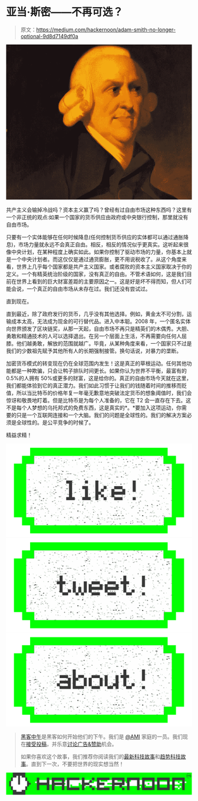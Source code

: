# 亚当·斯密——不再可选？

> 原文：<https://medium.com/hackernoon/adam-smith-no-longer-optional-9d8d7149df0a>

![](img/10362a552cf8c772d38d6f25f32a5433.png)

共产主义会输掉冷战吗？资本主义赢了吗？曾经有过自由市场这种东西吗？这里有一个非正统的观点:如果一个国家的货币供应由政府或中央银行控制，那里就没有自由市场。

只要有一个实体能够在任何时候降息(任何控制货币供应的实体都可以通过通胀降息)，市场力量就永远不会真正自由。相反，相反的情况似乎更真实。这听起来很像中央计划，在某种程度上确实如此。如果你控制了驱动市场的力量，你基本上就是一个中央计划者。而这仅仅是通过通货膨胀，更不用说税收了。从这个角度来看，世界上几乎每个国家都是共产主义国家。或者腐败的资本主义国家取决于你的定义。一个有精英统治阶级的国家，没有真正的自由。不管术语如何，这是我们目前在世界上看到的巨大财富差距的主要原因之一。这是好是坏不得而知，但人们可能会说，一个真正的自由市场从未存在过。我们还没有尝试过。

直到现在。

直到最近，除了政府发行的货币，几乎没有其他选择。例如，黄金太不可分割，运输成本太高，无法成为现金的可行替代品。进入中本聪。2008 年，一个匿名实体向世界颁发了区块链奖，从那一天起，自由市场不再只是精英们的木偶秀。大胆、勇敢和精通技术的人可以选择退出。在另一个层面上生活，不再需要向任何人屈膝。他们越勇敢，解放的范围就越广。毕竟，从某种角度来看，一个国家只不过是我们的少数祖先赋予其他所有人的长期强制接管。换句话说，对暴力的垄断。

加密货币模式的转变现在仍在全球范围内发生！这是真正的草根运动。任何其他功能都是一种欺骗，只会让鸭子排队时间更长。如果你认为世界不平衡，最富有的 0.5%的人拥有 50%或更多的财富，这是给你的。真正的自由市场今天就在这里，我们都能体验到它的真正潜力。我们如此习惯于让我们的钱随着时间的推移而贬值，所以当比特币的价格年复一年毫无歉意地突破法定货币的想象阈值时，我们会惊讶和敬畏地盯着。但是比特币是为每个人准备的，它在 T2 会一直存在下去。这不是每个人梦想的乌托邦式的免费东西，这是真实的*。*要加入这项运动，你需要的只是一个互联网连接和一个大脑。我们的问题是全球性的。我们的解决方案必须是全球性的。是公平竞争的时候了。

精益求精！

[![](img/50ef4044ecd4e250b5d50f368b775d38.png)](http://bit.ly/HackernoonFB)[![](img/979d9a46439d5aebbdcdca574e21dc81.png)](https://goo.gl/k7XYbx)[![](img/2930ba6bd2c12218fdbbf7e02c8746ff.png)](https://goo.gl/4ofytp)

> [黑客中午](http://bit.ly/Hackernoon)是黑客如何开始他们的下午。我们是 [@AMI](http://bit.ly/atAMIatAMI) 家庭的一员。我们现在[接受投稿](http://bit.ly/hackernoonsubmission)，并乐意[讨论广告&赞助](mailto:partners@amipublications.com)机会。
> 
> 如果你喜欢这个故事，我们推荐你阅读我们的[最新科技故事](http://bit.ly/hackernoonlatestt)和[趋势科技故事](https://hackernoon.com/trending)。直到下一次，不要把世界的现实想当然！

![](img/be0ca55ba73a573dce11effb2ee80d56.png)